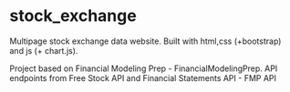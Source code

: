 # stock_exchange
Multipage stock exchange data website. Built with html,css (+bootstrap) and js (+ chart.js).

Project based on Financial Modeling Prep - FinancialModelingPrep. API endpoints from Free Stock API and Financial Statements API - FMP API
